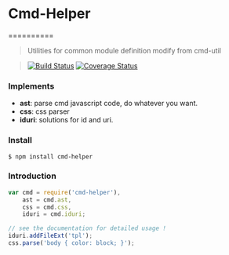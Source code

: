 # Cmd-Helper
==========

>Utilities for common module definition modify from cmd-util

>[![Build Status](https://travis-ci.org/Nuintun/cmd-helper.svg?branch=master)](https://travis-ci.org/Nuintun/cmd-helper)
>[![Coverage Status](https://coveralls.io/repos/Nuintun/cmd-helper/badge.png)](https://coveralls.io/r/Nuintun/cmd-helper)

### Implements

- **ast**: parse cmd javascript code, do whatever you want.
- **css**: css parser
- **iduri**: solutions for id and uri.

### Install

```
$ npm install cmd-helper
```

### Introduction

```js
var cmd = require('cmd-helper'),
    ast = cmd.ast,
    css = cmd.css,
    iduri = cmd.iduri;

// see the documentation for detailed usage !
iduri.addFileExt('tpl');
css.parse('body { color: block; }');
```
